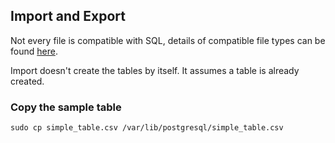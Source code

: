 ## Import and Export

Not every file is compatible with SQL, details of compatible file types can be found [here](https://www.postgresql.org/docs/current/sql-copy.html).

Import doesn't create the tables by itself. It assumes a table is already created.

### Copy the sample table

```shell
sudo cp simple_table.csv /var/lib/postgresql/simple_table.csv
```
